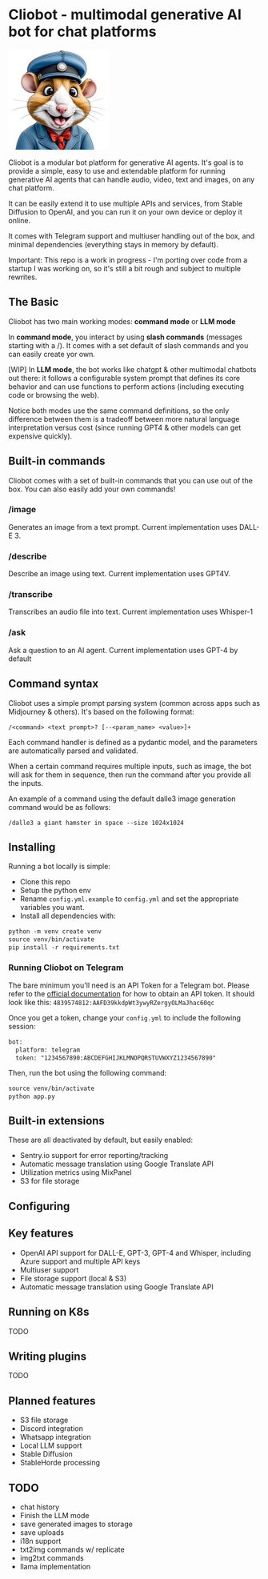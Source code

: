 # Cliobot - multimodal generative AI bot for chat platforms

![Clio Bot](clio.jpg)

Cliobot is a modular bot platform for generative AI agents. It's goal is to provide a simple, easy to use and extendable
platform for running generative AI agents that can handle audio, video, text and images, on any chat platform.

It can be easily extend it to use multiple APIs and services, from Stable Diffusion to OpenAI, and you can run it on
your own device or deploy it online.

It comes with Telegram support and multiuser handling out of the box, and minimal dependencies (everything stays in
memory by default).

Important: This repo is a work in progress - I'm porting over code from a startup I was working on, so it's still a bit
rough and subject to multiple rewrites.

## The Basic

Cliobot has two main working modes: __command mode__ or __LLM mode__

In __command mode__, you interact by using __slash commands__ (messages starting with a /). It comes with a set default
of slash commands and you can easily create yor own.

[WIP] In __LLM mode__, the bot works like chatgpt & other multimodal chatbots out there: it follows a configurable
system prompt that defines its core behavior and can use functions to perform actions (including executing code or
browsing the web).

Notice both modes use the same command definitions, so the only difference between them is a tradeoff between more
natural language interpretation versus cost (since running GPT4 & other models can get expensive quickly).

## Built-in commands

Cliobot comes with a set of built-in commands that you can use out of the box. You can also easily add your own commands!

### /image

Generates an image from a text prompt.
Current implementation uses DALL-E 3.

### /describe

Describe an image using text.
Current implementation uses GPT4V.

### /transcribe

Transcribes an audio file into text.
Current implementation uses Whisper-1

### /ask

Ask a question to an AI agent.
Current implementation uses GPT-4 by default


## Command syntax

Cliobot uses a simple prompt parsing system (common across apps such as Midjourney & others). It's based on the
following format:

```
/<command> <text prompt>? [--<param_name> <value>]+
```

Each command handler is defined as a pydantic model, and the parameters are automatically parsed and validated.

When a certain command requires multiple inputs, such as image, the bot will ask for them in sequence, then run the
command after you provide all the inputs.

An example of a command using the default dalle3 image generation command would be as follows:

```
/dalle3 a giant hamster in space --size 1024x1024
```

## Installing

Running a bot locally is simple:

- Clone this repo
- Setup the python env
- Rename `config.yml.example` to `config.yml` and set the appropriate variables you want.
- Install all dependencies with:

```
python -m venv create venv
source venv/bin/activate
pip install -r requirements.txt
```

### Running Cliobot on Telegram

The bare minimum you'll need is an API Token for a Telegram bot. Please refer to
the [official documentation](https://core.telegram.org/bots/tutorial#obtain-your-bot-token) for how to obtain an API
token. It should look like this: `4839574812:AAFD39kkdpWt3ywyRZergyOLMaJhac60qc`

Once you get a token, change your `config.yml` to include the following session:

```
bot:
  platform: telegram
  token: "1234567890:ABCDEFGHIJKLMNOPQRSTUVWXYZ1234567890"
```

Then, run the bot using the following command:

```
source venv/bin/activate
python app.py
```

## Built-in extensions

These are all deactivated by default, but easily enabled:

- Sentry.io support for error reporting/tracking
- Automatic message translation using Google Translate API
- Utilization metrics using MixPanel
- S3 for file storage

## Configuring

## Key features

- OpenAI API support for DALL-E, GPT-3, GPT-4 and Whisper, including Azure support and multiple API keys
- Multiuser support
- File storage support (local & S3)
- Automatic message translation using Google Translate API

## Running on K8s

TODO

## Writing plugins

TODO

## Planned features

- S3 file storage
- Discord integration
- Whatsapp integration
- Local LLM support
- Stable Diffusion
- StableHorde processing


## TODO

- chat history
- Finish the LLM mode
- save generated images to storage
- save uploads
- i18n support
- txt2img commands w/ replicate
- img2txt commands
- llama implementation

